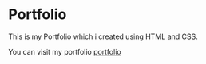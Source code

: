 # Portfolio

This is my Portfolio which i created using HTML and CSS.

You can visit my portfolio <a href="https://sumitkandpal3.github.io/Portfolio/">portfolio</a>
